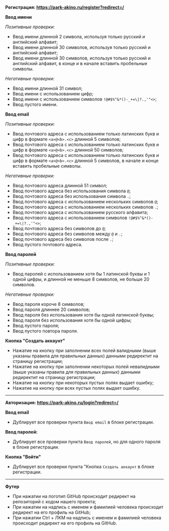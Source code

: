 **Регистрация: https://park-akino.ru/register?redirect=/**

**Ввод имени**

*Позитивные проверки:*

* Ввод имени длинной 2 символа, используя только русский и английский алфавит;
* Ввод имени длинной 30 символов, используя только русский и английский алфавит;
* Ввод имени длинной 30 символов, используя только русский и английский алфавит, в конце и в начале вставить пробельные символы.

*Негативные проверки:*

* Ввод имени длинной 31 символ;
* Ввод имени c использованием цифр;
* Ввод имени c использованием символов `!@#$%^&*()-_+=\|?.,'"<>`;
* Ввод пустого имени.

**Ввод email**

*Позитивные проверки:*

* Ввод почтового адреса с использованием только латинских букв и цифр в формате `<a>@<b>.<c>` длинной 5 символов;
* Ввод почтового адреса с использованием только латинских букв и цифр в формате `<a>@<b>.<c>` длинной 50 символов;
* Ввод почтового адреса с использованием только латинских букв и цифр  в формате `<a>@<b>.<c>` длинной 5 символов, в начале и конце вставить пробельные символы.

*Негативные проверки:*

* Ввод почтового адреса длинной 51 символ;
* Ввод почтового адреса без использования символа `@`;
* Ввод почтового адреса без использования символа `.`;
* Ввод почтового адреса с использованием нескольких символов `@`;
* Ввод почтового адреса с использованием нескольких символов `.`;
* Ввод почтового адреса с использованием русского алфавита;
* Ввод почтового адреса с использованием символов `!@#$%^&*()-_+=\|?.,'"<>`;
* Ввод почтового адреса без символов до `@`;
* Ввод почтового адреса без символов между `@` и `.`;
* Ввод почтового адреса без символов после `.`;
* Ввод пустого почтового адреса.

**Ввод паролей**

*Позитивные проверки:*

* Ввод паролей с использованием хотя бы 1 латинской буквы и 1 одной цифры, и длинной не меньше 8 символов, не больше 20 символов.

*Негативные проверки:*

* Ввод пароля короче 8 символов;
* Ввод пароля длиннее 20 символов;
* Ввод пароля без использования хотя бы одной латинской буквы;
* Ввод пароля без использования хотя бы одной цифры;
* Ввод пустого пароля;
* Ввод пустого повтора пароля.

**Кнопка "Создать аккаунт"**

* Нажатие на кнопку при заполнении всех полей валидными (выше указаны правила для правильных данных) данными редиректит на страницу регистрации;
* Нажатие на кнопку при заполнении некоторых полей невалидными (выше указаны правила для правильных данных) данными редиректит на страницу регистрации;
* Нажатие на кнопку при некоторых пустых полях выдает ошибку;
* Нажатие на кнопку при всех пустых полях выдает ошибку.

<hr />

**Авторизация: https://park-akino.ru/login?redirect=/**

**Ввод email**

* Дублирует все проверки пункта `Ввод email` в блоке регистрации.

**Ввод паролей:**

* Дублирует все проверки пункта `Ввод паролей`, но для одного пароля в блоке регистрации.

**Кнопка "Войти"**

* Дублирует все проверки пункта "Кнопка `Создать аккаунт` в блоке регистрации.

<hr />

**Футер**

* При нажатии на логотип GitHub происходит редирект на репозиторий с кодом нашего проекта;
* При нажатии на надпись с именем и фамилией человека происходит редирект на его профиль на GitHub;
* При нажатии Ctrl + ЛКМ на надпись с именем и фамилией человека происходит редирект на его профиль на GitHub.
